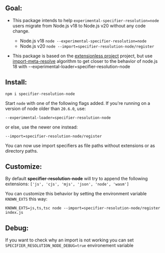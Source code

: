 ## Goal:

- This package intends to help `experimental-specifier-resolution=node` users migrate from Node.js v18 to Node.js v20 without any code change.
  - Node.js v18 `node --experimental-specifier-resolution=node`
  - Node.js v20 `node --import=specifier-resolution-node/register`

- This package is based on the [extensionless project](https://www.npmjs.com/package/extensionless) project, but use [import-meta-resolve](https://www.npmjs.com/package/import-meta-resolve) algorithm to get closer to the behavior of node.js 18 with --experimental-loader=specifier-resolution-node

## Install:

```
npm i specifier-resolution-node
```

Start `node` with one of the following flags added. If you're running on a version of node older than `20.6.0`, use:

```
--experimental-loader=specifier-resolution-node
```

or else, use the newer one instead:

```
--import=specifier-resolution-node/register
```

You can now use import specifiers as file paths without extensions or as directory paths.

## Customize:

By default **specifier-resolution-node** will try to append the following extensions: `['js', 'cjs', 'mjs', 'json', 'node', 'wasm']`

You can customize this behavior by setting the environment variable `KNOWN_EXTS` this way:

```
KNOWN_EXTS=js,ts,tsc node --import=specifier-resolution-node/register index.js
```

## Debug:

If you want to check why an import is not working you can set `SPECIFIER_RESOLUTION_NODE_DEBUG=true` environement variable